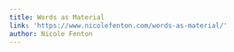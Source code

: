 ```yaml
---
title: Words as Material
link: 'https://www.nicolefenton.com/words-as-material/'
author: Nicole Fenton
---
```

